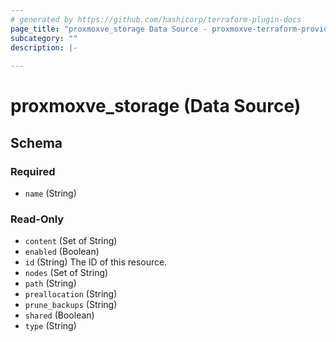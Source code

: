 ```yaml
---
# generated by https://github.com/hashicorp/terraform-plugin-docs
page_title: "proxmoxve_storage Data Source - proxmoxve-terraform-provider"
subcategory: ""
description: |-
  
---
```


# proxmoxve_storage (Data Source)





<!-- schema generated by tfplugindocs -->
## Schema

### Required

- `name` (String)

### Read-Only

- `content` (Set of String)
- `enabled` (Boolean)
- `id` (String) The ID of this resource.
- `nodes` (Set of String)
- `path` (String)
- `preallocation` (String)
- `prune_backups` (String)
- `shared` (Boolean)
- `type` (String)


